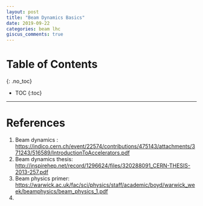 ```yaml
---
layout: post
title: "Beam Dynamics Basics"
date: 2019-09-22
categories: beam lhc
giscus_comments: true
---
```


# Table of Contents
{: .no_toc}

* TOC
{:toc}

------------------------------------

# References

1. Beam dynamics : https://indico.cern.ch/event/22574/contributions/475143/attachments/371243/516589/IntroductionToAccelerators.pdf
2. Beam dynamics thesis: http://inspirehep.net/record/1296624/files/320288091_CERN-THESIS-2013-257.pdf
3. Beam physics primer: https://warwick.ac.uk/fac/sci/physics/staff/academic/boyd/warwick_week/beamphysics/beam_physics_1.pdf
4.
